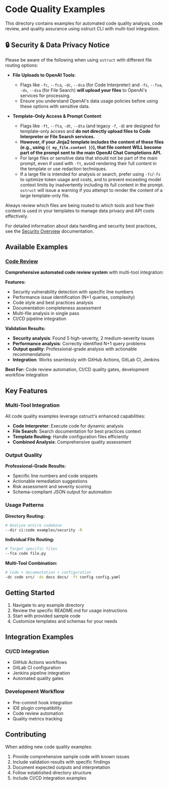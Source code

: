 # Code Quality Examples

This directory contains examples for automated code quality analysis, code review, and quality assurance using ostruct CLI with multi-tool integration.

## 🔒 Security & Data Privacy Notice

Please be aware of the following when using `ostruct` with different file routing options:

* **File Uploads to OpenAI Tools**:
  * Flags like `-fc`, `--fca`, `-dc`, `--dca` (for Code Interpreter) and `-fs`, `--fsa`, `-ds`, `--dsa` (for File Search) **will upload your files** to OpenAI's services for processing.
  * Ensure you understand OpenAI's data usage policies before using these options with sensitive data.

* **Template-Only Access & Prompt Content**:
  * Flags like `-ft`, `--fta`, `-dt`, `--dta` (and legacy `-f`, `-d`) are designed for template-only access and **do not directly upload files to Code Interpreter or File Search services.**
  * **However, if your Jinja2 template includes the content of these files (e.g., using `{{ my_file.content }}`), that file content WILL become part of the prompt sent to the main OpenAI Chat Completions API.**
  * For large files or sensitive data that should not be part of the main prompt, even if used with `-ft`, avoid rendering their full content in the template or use redaction techniques.
  * If a large file is intended for analysis or search, prefer using `-fc`/`-fs` to optimize token usage and costs, and to prevent exceeding model context limits by inadvertently including its full content in the prompt. `ostruct` will issue a warning if you attempt to render the content of a large template-only file.

Always review which files are being routed to which tools and how their content is used in your templates to manage data privacy and API costs effectively.

For detailed information about data handling and security best practices, see the [Security Overview](../../docs/source/security/overview.rst) documentation.

## Available Examples

### [Code Review](code-review/)

**Comprehensive automated code review system** with multi-tool integration:

**Features:**

* Security vulnerability detection with specific line numbers
* Performance issue identification (N+1 queries, complexity)
* Code style and best practices analysis
* Documentation completeness assessment
* Multi-file analysis in single pass
* CI/CD pipeline integration

**Validation Results:**

* **Security analysis**: Found 5 high-severity, 2 medium-severity issues
* **Performance analysis**: Correctly identified N+1 query problems
* **Output quality**: Professional-grade analysis with actionable recommendations
* **Integration**: Works seamlessly with GitHub Actions, GitLab CI, Jenkins

**Best For:** Code review automation, CI/CD quality gates, development workflow integration

## Key Features

### Multi-Tool Integration

All code quality examples leverage ostruct's enhanced capabilities:

* **Code Interpreter**: Execute code for dynamic analysis
* **File Search**: Search documentation for best practices context
* **Template Routing**: Handle configuration files efficiently
* **Combined Analysis**: Comprehensive quality assessment

### Output Quality

**Professional-Grade Results:**

* Specific line numbers and code snippets
* Actionable remediation suggestions
* Risk assessment and severity scoring
* Schema-compliant JSON output for automation

### Usage Patterns

**Directory Routing:**

```bash
# Analyze entire codebase
--dir ci:code examples/security -R
```

**Individual File Routing:**

```bash
# Target specific files
--fca code file.py
```

**Multi-Tool Combination:**

```bash
# Code + documentation + configuration
-dc code src/ -ds docs docs/ -ft config config.yaml
```

## Getting Started

1. Navigate to any example directory
2. Review the specific README.md for usage instructions
3. Start with provided sample code
4. Customize templates and schemas for your needs

## Integration Examples

### CI/CD Integration

* GitHub Actions workflows
* GitLab CI configuration
* Jenkins pipeline integration
* Automated quality gates

### Development Workflow

* Pre-commit hook integration
* IDE plugin compatibility
* Code review automation
* Quality metrics tracking

## Contributing

When adding new code quality examples:

1. Provide comprehensive sample code with known issues
2. Include validation results with specific findings
3. Document expected outputs and interpretation
4. Follow established directory structure
5. Include CI/CD integration examples
